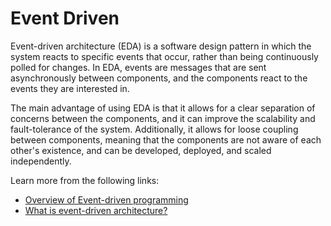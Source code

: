 # Event Driven

Event-driven architecture (EDA) is a software design pattern in which the system reacts to specific events that occur, rather than being continuously polled for changes. In EDA, events are messages that are sent asynchronously between components, and the components react to the events they are interested in.

The main advantage of using EDA is that it allows for a clear separation of concerns between the components, and it can improve the scalability and fault-tolerance of the system. Additionally, it allows for loose coupling between components, meaning that the components are not aware of each other's existence, and can be developed, deployed, and scaled independently.

Learn more from the following links:

- [Overview of Event-driven programming](https://en.wikipedia.org/wiki/Event-driven_programming)
- [What is event-driven architecture?](https://www.redhat.com/en/topics/integration/what-is-event-driven-architecture)
